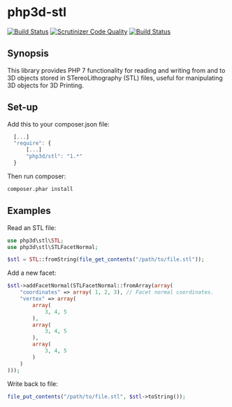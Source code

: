 # php3d-stl #

[![Build Status](https://travis-ci.org/fgheorghe/php3d-stl.svg?branch=master)](https://travis-ci.org/fgheorghe/php3d-stl)
[![Scrutinizer Code Quality](https://scrutinizer-ci.com/g/fgheorghe/php3d-stl/badges/quality-score.png?b=master)](https://scrutinizer-ci.com/g/fgheorghe/php3d-stl/?branch=master)
[![Build Status](https://scrutinizer-ci.com/g/fgheorghe/php3d-stl/badges/build.png?b=master)](https://scrutinizer-ci.com/g/fgheorghe/php3d-stl/build-status/master)

## Synopsis

This library provides PHP 7 functionality for reading and writing from and to 3D objects stored in STereoLithography (STL) files,
useful for manipulating 3D objects for 3D Printing.

## Set-up

Add this to your composer.json file:

```javascript
  [...]
  "require": {
      [...]
      "php3d/stl": "1.*"
  }
```

Then run composer:

```bash
composer.phar install
```

## Examples

Read an STL file:

```PHP
use php3d\stl\STL;
use php3d\stl\STLFacetNormal;

$stl = STL::fromString(file_get_contents("/path/to/file.stl"));
```

Add a new facet:

```PHP
$stl->addFacetNormal(STLFacetNormal::fromArray(array(
    "coordinates" => array( 1, 2, 3), // Facet normal coordinates.
    "vertex" => array(
        array(
            3, 4, 5
        ),
        array(
            3, 4, 5
        ),
        array(
            3, 4, 5
        )
    )
)));
```

Write back to file:

```PHP
file_put_contents("/path/to/file.stl", $stl->toString());
```
